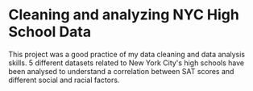 # Cleaning and analyzing NYC High School Data
This project was a good practice of my data cleaning and data analysis skills. 5 different datasets related to New York City's high schools have been analysed to understand a correlation between SAT scores and different social and racial factors.
